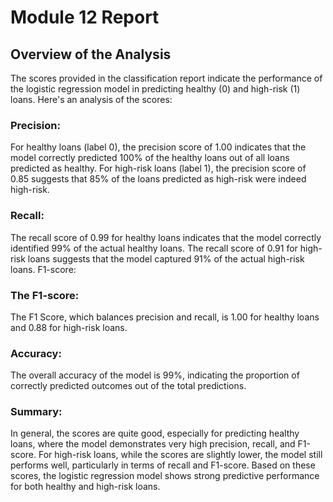 # Module 12 Report

## Overview of the Analysis

The scores provided in the classification report indicate the performance of the logistic regression model in predicting healthy (0) and high-risk (1) loans. Here's an analysis of the scores:

### Precision:

For healthy loans (label 0), the precision score of 1.00 indicates that the model correctly predicted 100% of the healthy loans out of all loans predicted as healthy.
For high-risk loans (label 1), the precision score of 0.85 suggests that 85% of the loans predicted as high-risk were indeed high-risk.

### Recall:

The recall score of 0.99 for healthy loans indicates that the model correctly identified 99% of the actual healthy loans.
The recall score of 0.91 for high-risk loans suggests that the model captured 91% of the actual high-risk loans.
F1-score:

### The F1-score:

The F1 Score, which balances precision and recall, is 1.00 for healthy loans and 0.88 for high-risk loans.

### Accuracy:

The overall accuracy of the model is 99%, indicating the proportion of correctly predicted outcomes out of the total predictions.

### Summary:

In general, the scores are quite good, especially for predicting healthy loans, where the model demonstrates very high precision, recall, and F1-score. For high-risk loans, while the scores are slightly lower, the model still performs well, particularly in terms of recall and F1-score. Based on these scores, the logistic regression model shows strong predictive performance for both healthy and high-risk loans.